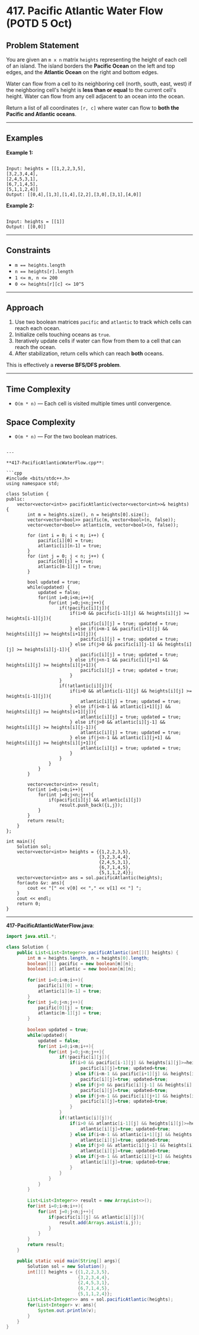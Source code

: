 # 417. Pacific Atlantic Water Flow (POTD 5 Oct)

## Problem Statement

You are given an `m x n` matrix `heights` representing the height of each cell of an island. The island borders the **Pacific Ocean** on the left and top edges, and the **Atlantic Ocean** on the right and bottom edges.

Water can flow from a cell to its neighboring cell (north, south, east, west) if the neighboring cell's height is **less than or equal** to the current cell's height. Water can flow from any cell adjacent to an ocean into the ocean.

Return a list of all coordinates `[r, c]` where water can flow to **both the Pacific and Atlantic oceans**.

---

## Examples

**Example 1:**

```

Input: heights = [[1,2,2,3,5],
[3,2,3,4,4],
[2,4,5,3,1],
[6,7,1,4,5],
[5,1,1,2,4]]
Output: [[0,4],[1,3],[1,4],[2,2],[3,0],[3,1],[4,0]]

```

**Example 2:**

```

Input: heights = [[1]]
Output: [[0,0]]

```

---

## Constraints

- `m == heights.length`
- `n == heights[r].length`
- `1 <= m, n <= 200`
- `0 <= heights[r][c] <= 10^5`

---

## Approach

1. Use two boolean matrices `pacific` and `atlantic` to track which cells can reach each ocean.
2. Initialize cells touching oceans as `true`.
3. Iteratively update cells if water can flow from them to a cell that can reach the ocean.
4. After stabilization, return cells which can reach **both** oceans.

This is effectively a **reverse BFS/DFS problem**.

---

## Time Complexity

- `O(m * n)` — Each cell is visited multiple times until convergence.

## Space Complexity

- `O(m * n)` — For the two boolean matrices.
```

---

**417-PacificAtlanticWaterFlow.cpp**:

```cpp
#include <bits/stdc++.h>
using namespace std;

class Solution {
public:
    vector<vector<int>> pacificAtlantic(vector<vector<int>>& heights) {
        int m = heights.size(), n = heights[0].size();
        vector<vector<bool>> pacific(m, vector<bool>(n, false));
        vector<vector<bool>> atlantic(m, vector<bool>(n, false));
        
        for (int i = 0; i < m; i++) {
            pacific[i][0] = true;
            atlantic[i][n-1] = true;
        }
        for (int j = 0; j < n; j++) {
            pacific[0][j] = true;
            atlantic[m-1][j] = true;
        }
        
        bool updated = true;
        while(updated) {
            updated = false;
            for(int i=0;i<m;i++){
                for(int j=0;j<n;j++){
                    if(!pacific[i][j]){
                        if(i>0 && pacific[i-1][j] && heights[i][j] >= heights[i-1][j]){
                            pacific[i][j] = true; updated = true;
                        } else if(i<m-1 && pacific[i+1][j] && heights[i][j] >= heights[i+1][j]){
                            pacific[i][j] = true; updated = true;
                        } else if(j>0 && pacific[i][j-1] && heights[i][j] >= heights[i][j-1]){
                            pacific[i][j] = true; updated = true;
                        } else if(j<n-1 && pacific[i][j+1] && heights[i][j] >= heights[i][j+1]){
                            pacific[i][j] = true; updated = true;
                        }
                    }
                    if(!atlantic[i][j]){
                        if(i>0 && atlantic[i-1][j] && heights[i][j] >= heights[i-1][j]){
                            atlantic[i][j] = true; updated = true;
                        } else if(i<m-1 && atlantic[i+1][j] && heights[i][j] >= heights[i+1][j]){
                            atlantic[i][j] = true; updated = true;
                        } else if(j>0 && atlantic[i][j-1] && heights[i][j] >= heights[i][j-1]){
                            atlantic[i][j] = true; updated = true;
                        } else if(j<n-1 && atlantic[i][j+1] && heights[i][j] >= heights[i][j+1]){
                            atlantic[i][j] = true; updated = true;
                        }
                    }
                }
            }
        }
        
        vector<vector<int>> result;
        for(int i=0;i<m;i++){
            for(int j=0;j<n;j++){
                if(pacific[i][j] && atlantic[i][j])
                    result.push_back({i,j});
            }
        }
        return result;
    }
};

int main(){
    Solution sol;
    vector<vector<int>> heights = {{1,2,2,3,5},
                                   {3,2,3,4,4},
                                   {2,4,5,3,1},
                                   {6,7,1,4,5},
                                   {5,1,1,2,4}};
    vector<vector<int>> ans = sol.pacificAtlantic(heights);
    for(auto &v: ans){
        cout << "[" << v[0] << "," << v[1] << "] ";
    }
    cout << endl;
    return 0;
}
```

---

**417-PacificAtlanticWaterFlow.java**:

```java
import java.util.*;

class Solution {
    public List<List<Integer>> pacificAtlantic(int[][] heights) {
        int m = heights.length, n = heights[0].length;
        boolean[][] pacific = new boolean[m][n];
        boolean[][] atlantic = new boolean[m][n];
        
        for(int i=0;i<m;i++){
            pacific[i][0] = true;
            atlantic[i][n-1] = true;
        }
        for(int j=0;j<n;j++){
            pacific[0][j] = true;
            atlantic[m-1][j] = true;
        }
        
        boolean updated = true;
        while(updated){
            updated = false;
            for(int i=0;i<m;i++){
                for(int j=0;j<n;j++){
                    if(!pacific[i][j]){
                        if(i>0 && pacific[i-1][j] && heights[i][j]>=heights[i-1][j]){
                            pacific[i][j]=true; updated=true;
                        } else if(i<m-1 && pacific[i+1][j] && heights[i][j]>=heights[i+1][j]){
                            pacific[i][j]=true; updated=true;
                        } else if(j>0 && pacific[i][j-1] && heights[i][j]>=heights[i][j-1]){
                            pacific[i][j]=true; updated=true;
                        } else if(j<n-1 && pacific[i][j+1] && heights[i][j]>=heights[i][j+1]){
                            pacific[i][j]=true; updated=true;
                        }
                    }
                    if(!atlantic[i][j]){
                        if(i>0 && atlantic[i-1][j] && heights[i][j]>=heights[i-1][j]){
                            atlantic[i][j]=true; updated=true;
                        } else if(i<m-1 && atlantic[i+1][j] && heights[i][j]>=heights[i+1][j]){
                            atlantic[i][j]=true; updated=true;
                        } else if(j>0 && atlantic[i][j-1] && heights[i][j]>=heights[i][j-1]){
                            atlantic[i][j]=true; updated=true;
                        } else if(j<n-1 && atlantic[i][j+1] && heights[i][j]>=heights[i][j+1]){
                            atlantic[i][j]=true; updated=true;
                        }
                    }
                }
            }
        }
        
        List<List<Integer>> result = new ArrayList<>();
        for(int i=0;i<m;i++){
            for(int j=0;j<n;j++){
                if(pacific[i][j] && atlantic[i][j]){
                    result.add(Arrays.asList(i,j));
                }
            }
        }
        return result;
    }

    public static void main(String[] args){
        Solution sol = new Solution();
        int[][] heights = {{1,2,2,3,5},
                           {3,2,3,4,4},
                           {2,4,5,3,1},
                           {6,7,1,4,5},
                           {5,1,1,2,4}};
        List<List<Integer>> ans = sol.pacificAtlantic(heights);
        for(List<Integer> v: ans){
            System.out.println(v);
        }
    }
}
```


